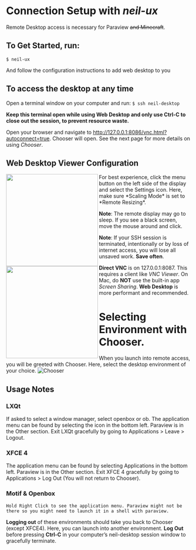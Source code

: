 # Connection Setup with *neil-ux*
Remote Desktop access is necessary for Paraview ~~and Minecraft~~. 

## To Get Started, run:
`$ neil-ux`

And follow the configuration instructions to add web desktop to you

## To access the desktop at any time
Open a terminal window on your computer and run:
`$ ssh neil-desktop`

**Keep this terminal open while using Web Desktop and only use Ctrl-C to close out the session, to prevent resource waste.**

Open your browser and navigate to http://127.0.0.1:8086/vnc.html?autoconnect=true. Chooser will open. See the next page for more details on using *Chooser*.

## Web Desktop Viewer Configuration
<img src="https://github.com/ucsdsupercomputing/scc22-scripts/blob/main/docs/images/vnc-setting-tab.png" align="left" height="250px"/>
<img src="https://github.com/ucsdsupercomputing/scc22-scripts/blob/main/docs/images/vnc-settings.png" align="left" height="250px"/>
For best experience, click the menu button on the left side of the display and select the Settings icon. Here, make sure *Scaling Mode* is set to *Remote Resizing*.

**Note**: The remote display may go to sleep. If you see a black screen, move the mouse around and click.

**Note**: If your SSH session is terminated, intentionally or by loss of internet access, you will lose all unsaved work. **Save often**.

**Direct VNC** is on 127.0.0.1:8087. This requires a client like *VNC Viewer*. 
On Mac, do **NOT** use the built-in app *Screen Sharing*.
**Web Desktop** is more performant and recommended.<br/>

# Selecting Environment with Chooser.
When you launch into remote access, you will be greeted with Chooser. Here, select the desktop environment of your choice. 
![Chooser](https://github.com/ucsdsupercomputing/scc22-scripts/blob/main/docs/images/chooser.png)

## Usage Notes
### LXQt
If asked to select a window manager, select openbox or ob. The application menu can be found by selecting the icon in the bottom left. Paraview is in the Other section. Exit LXQt gracefully by going to Applications > Leave > Logout.

### XFCE 4
The application menu can be found by selecting Applications in the bottom left. Paraview is in the Other section. Exit XFCE 4  gracefully by going to Applications > Log Out (You will not return to Chooser).

### Motif & Openbox
	Hold Right Click to see the application menu. Paraview might not be there so you might need to launch it in a shell with paraview.

**Logging out** of these environments should take you back to Chooser (except XFCE4). Here, you can launch into another environment. **Log Out** before pressing **Ctrl-C** in your computer’s neil-desktop session window to gracefully terminate.


